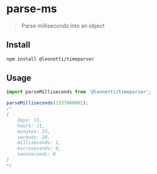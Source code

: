 # parse-ms

> Parse milliseconds into an object

## Install

```sh
npm install @leonetti/timeparser
```

## Usage

```js
import parseMilliseconds from '@leonetti/timeparser';

parseMilliseconds(1337000001);
/*
{
	days: 15,
	hours: 11,
	minutes: 23,
	seconds: 20,
	milliseconds: 1,
	microseconds: 0,
	nanoseconds: 0
}
*/

```